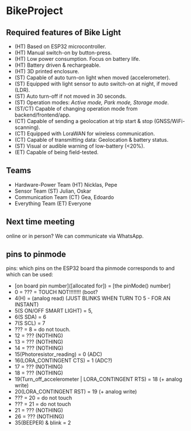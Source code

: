 # BikeProject

## Required features of Bike Light
- (HT) Based on ESP32 microcontroller.
- (HT) Manual switch-on by button-press.
- (HT) Low power consumption. Focus on battery life.
- (HT) Battery driven & rechargeable.
- (HT) 3D printed enclosure.
- (ST) Capable of auto turn-on light when moved (accelerometer).
- (ST) Equipped with light sensor to auto switch-on at night, if moved (LDR).
- (ST) Auto turn-off if not moved in 30 seconds.
- (ST) Operation modes: *Active mode, Park mode, Storage mode*.
- (ST/CT) Capable of changing operation mode from backend/frontend/app.
- (CT) Capable of sending a geolocation at trip start & stop (GNSS/WiFi-scanning).
- (CT) Equipped with LoraWAN for wireless communication.
- (CT) Capable of transmitting data: Geolocation & battery status.
- (ST) Visual or audible warning of low-battery (<20%).
- (ET) Capable of being field-tested. 

## Teams
- Hardware-Power Team   (HT) Nicklas, Pepe
- Sensor Team           (ST) Julian, Oskar
- Communication Team    (CT) Gea, Edoardo
- Everything Team       (ET) Everyone

## Next time meeting
online or in person? We can communicate via WhatsApp.

## pins to pinmode
pins: which pins on the ESP32 board tha pinmode corresponds to and which can be used:
- [on board pin number]([allocated for]) = [the pinMode() number]
- 0 = ??? = TOUCH NOT!!!!!!!! (boot?
- 4(H) = (analog read) (JUST BLINKS WHEN TURN TO 5 - FOR AN INSTANT)
- 5(S ON/OFF SMART LIGHT) = 5,
- 6(S SDA) = 6
- 7(S SCL) = 7
- ??? = 8 = do not touch.
- 12 = ??? (NOTHING)
- 13 = ??? (NOTHING)
- 14 = ??? (NOTHING)
- 15(Photoresistor_reading) = 0 (ADC)
- 16(LORA_CONTINGENT CTS) = 1 (ADC?)
- 17 = ??? (NOTHING)
- 18 = ??? (NOTHING)
- 19(Turn_off_accelerometer | LORA_CONTINGENT RTS) = 18 (+ analog write)
- 20(LORA_CONTINGENT RST) = 19  (+ analog write) 
- ??? = 20 = do not touch 
- ??? = 21 = do not touch
- 21 = ??? (NOTHING)
- 26 = ??? (NOTHING)
- 35(BEEPER) & blink = 2 



